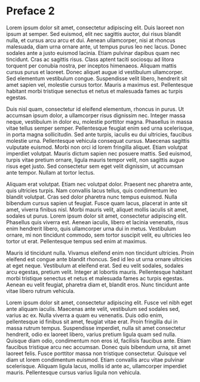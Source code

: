 # Preface 2
Lorem ipsum dolor sit amet, consectetur adipiscing elit. Duis laoreet non ipsum at semper. Sed euismod, elit nec sagittis auctor, dui risus blandit nulla, et cursus arcu arcu et dui. Aenean ullamcorper, nisi at rhoncus malesuada, diam urna ornare ante, ut tempus purus leo nec lacus. Donec sodales ante a justo euismod lacinia. Etiam pulvinar dapibus quam nec tincidunt. Cras ac sagittis risus. Class aptent taciti sociosqu ad litora torquent per conubia nostra, per inceptos himenaeos. Aliquam mattis cursus purus et laoreet. Donec aliquet augue id vestibulum ullamcorper. Sed elementum vestibulum congue. Suspendisse velit libero, hendrerit sit amet sapien vel, molestie cursus tortor. Mauris a maximus est. Pellentesque habitant morbi tristique senectus et netus et malesuada fames ac turpis egestas.

Duis nisl quam, consectetur id eleifend elementum, rhoncus in purus. Ut accumsan ipsum dolor, a ullamcorper risus dignissim nec. Integer massa neque, vestibulum in dolor eu, molestie porttitor magna. Phasellus in massa vitae tellus semper semper. Pellentesque feugiat enim sed urna scelerisque, in porta magna sollicitudin. Sed ante turpis, iaculis eu dui ultricies, faucibus molestie urna. Pellentesque vehicula consequat cursus. Maecenas sagittis vulputate euismod. Morbi non orci id lorem fringilla aliquet. Etiam volutpat imperdiet volutpat. Mauris dictum sapien nec posuere mattis. Sed euismod, turpis vitae pretium ornare, ligula mauris tempor velit, non sagittis augue risus eget justo. Sed consectetur sem eget velit dignissim, ut accumsan ante tempor. Nullam at tortor lectus.

Aliquam erat volutpat. Etiam nec volutpat dolor. Praesent nec pharetra ante, quis ultricies turpis. Nam convallis lacus tellus, quis condimentum leo blandit volutpat. Cras sed dolor pharetra nunc tempus euismod. Nulla bibendum cursus sapien ut feugiat. Fusce quam lacus, placerat in ante sit amet, viverra finibus nisl. Morbi mauris velit, aliquet mollis iaculis sit amet, sodales ut purus. Lorem ipsum dolor sit amet, consectetur adipiscing elit. Phasellus quis viverra est. Aenean iaculis, libero et lacinia venenatis, risus enim hendrerit libero, quis ullamcorper urna dui in metus. Vestibulum ornare, mi non tincidunt commodo, sem tortor suscipit velit, eu ultricies leo tortor ut erat. Pellentesque tempus sed enim at maximus.

Mauris id tincidunt nulla. Vivamus eleifend enim non tincidunt ultricies. Proin eleifend est congue ante blandit rhoncus. Sed id leo ut urna ornare ultricies at eget neque. Vestibulum at eleifend erat. Sed eu velit sodales, sodales arcu egestas, pretium velit. Integer at lobortis mauris. Pellentesque habitant morbi tristique senectus et netus et malesuada fames ac turpis egestas. Aenean eu velit feugiat, pharetra diam et, blandit eros. Nunc tincidunt ante vitae libero rutrum vehicula.

Lorem ipsum dolor sit amet, consectetur adipiscing elit. Fusce vel nibh eget ante aliquam iaculis. Maecenas ante velit, vestibulum sed sodales sed, varius ac ex. Nulla viverra a quam eu venenatis. Duis odio enim, pellentesque id finibus sit amet, feugiat vitae erat. Proin fringilla dui in massa rutrum tempus. Suspendisse imperdiet, nulla sit amet consectetur hendrerit, odio ex laoreet libero, varius pretium ligula quam sed nulla. Quisque diam odio, condimentum non eros id, facilisis faucibus ante. Etiam faucibus tristique arcu nec accumsan. Donec quis bibendum urna, sit amet laoreet felis. Fusce porttitor massa non tristique consectetur. Quisque vel diam ut lorem condimentum euismod. Etiam convallis arcu vitae pulvinar scelerisque. Aliquam ligula lacus, mollis id ante ac, ullamcorper imperdiet mauris. Pellentesque cursus varius ligula non vehicula.